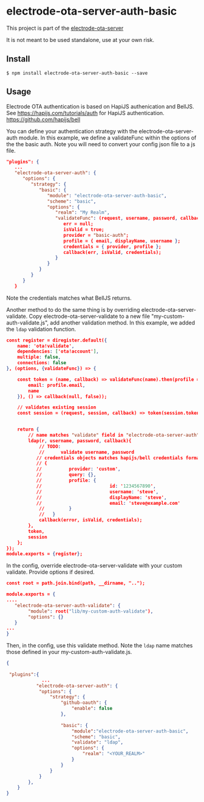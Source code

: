 electrode-ota-server-auth-basic
===
This project is part of the [electrode-ota-server](https://github.com/electrode-io/electrode-ota-server)

It is not meant to be used standalone, use at your own risk.

## Install
```
$ npm install electrode-ota-server-auth-basic --save
```

## Usage

Electrode OTA authentication is based on HapiJS authenication and BellJS.
See https://hapijs.com/tutorials/auth for HapiJS authentication.
https://github.com/hapijs/bell


You can define your authentication strategy with the electrode-ota-server-auth module.  In this example, we define a validateFunc within the options of the the basic auth.  Note you will need to convert your config json file to a js file.
```json
"plugins": {
   ...
   "electrode-ota-server-auth": {
      "options": {
         "strategy": {
            "basic": {
               "module": "electrode-ota-server-auth-basic",
               "scheme": "basic",
               "options": {
                  "realm": "My Realm",
                  "validateFunc": (request, username, password, callback) => {
                     err = null;
                     isValid = true;
                     provider = "basic-auth";
                     profile = { email, displayName, username };
                     credentials = { provider, profile };
                     callback(err, isValid, credentials);
                  }
               }
            }
         }
      }
   }
```
Note the credentials matches what BellJS returns.


Another method to do the same thing is by overriding electrode-ota-server-validate.
Copy electrode-ota-server-validate to a new file "my-custom-auth-validate.js", add another validation method.
In this example, we added the `ldap` validation function.
```json
const register = diregister.default({
    name: 'ota!validate',
    dependencies: ['ota!account'],
    multiple: false,
    connections: false
}, (options, {validateFunc}) => {

    const token = (name, callback) => validateFunc(name).then(profile => callback(null, true, {
        email: profile.email,
        name
    }), () => callback(null, false));

    // validates existing session
    const session = (request, session, callback) => token(session.token, callback);


    return {
        // name matches "validate" field in "electrode-ota-server-auth" config
        ldap(r, username, password, callback){
            // TODO:
            //      validate username, password
           // credentials objects matches hapijs/bell credentials format.
           // {
           //          provider: 'custom',
           //          query: {},
           //          profile: {
           //                         id: '1234567890',
           //                         username: 'steve',
           //                         displayName: 'steve',
           //                         email: 'steve@example.com'
            //         }
            //   }
            callback(error, isValid, credentials);
        },
        token,
        session
    };
});
module.exports = {register};
```

In the config, override electrode-ota-server-validate with your custom validate.  Provide options if desired.
```json
const root = path.join.bind(path, __dirname, "..");

module.exports = {
....
   "electrode-ota-server-auth-validate": {
        "module": root("lib/my-custom-auth-validate"),
        "options": {}
   }
...
}
```

Then, in the config, use this validate method.  Note the `ldap` name matches those defined in your my-custom-auth-validate.js.
```json
{
 
 "plugins":{
             ...
           "electrode-ota-server-auth": {
            "options": {
                "strategy": {
                    "github-oauth": {
                        "enable": false
                    },
                    
                    "basic": {
                        "module":"electrode-ota-server-auth-basic",
                        "scheme": "basic",
                        "validate": "ldap",
                        "options": {
                            "realm": "<YOUR_REALM>"
                        }
                    }
                }
            }
        },
    }
}

```
